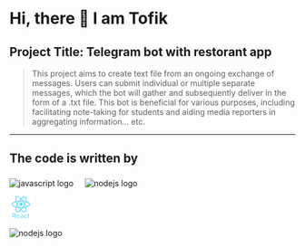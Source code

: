 # Hi, there 🙌 I am Tofik 

## Project Title: Telegram bot with restorant app
> This project aims to create text file from an ongoing exchange of messages. Users can submit individual or multiple separate messages, which the bot will gather and subsequently deliver in the form of a .txt file. This bot is beneficial for various purposes, including facilitating note-taking for students and aiding media reporters in aggregating information... etc.
---

<h2 align="left">The code is written by </h2>

###

<div align="left">
  <img src="https://cdn.jsdelivr.net/gh/devicons/devicon/icons/javascript/javascript-original.svg" height="40" alt="javascript logo"  />
  <img width="12" />
  <img src="https://cdn.jsdelivr.net/gh/devicons/devicon/icons/nodejs/nodejs-original.svg" height="40" alt="nodejs logo"  />
  <img width="12" />

<p align="left"> <a href="https://reactjs.org/" target="_blank" rel="noreferrer"> 
  <img src="https://raw.githubusercontent.com/devicons/devicon/master/icons/react/react-original-wordmark.svg" alt="react" width="40" height="40"/> </a> 
</p>
<img src="https://cdn.jsdelivr.net/gh/devicons/devicon/icons/nodejs/react-original.svg" height="40" alt="nodejs logo"  />
  <img width="12" />
</div>

###
